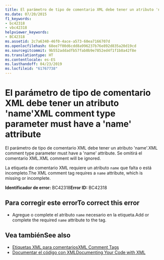 ```yaml
---
title: El parámetro de tipo de comentario XML debe tener un atributo 'name'
ms.date: 07/20/2015
f1_keywords:
- bc42318
- vbc42318
helpviewer_keywords:
- BC42318
ms.assetid: 2c7a6340-46f0-4ace-a573-60ea7166707d
ms.openlocfilehash: 68ee7f00d6cdd8a996237b76e892d835a20d19cd
ms.sourcegitcommit: 9b552addadfb57fab0b9e7852ed4f1f1b8a42f8e
ms.translationtype: HT
ms.contentlocale: es-ES
ms.lasthandoff: 04/23/2019
ms.locfileid: "61767738"
---
```

# <a name="xml-comment-type-parameter-must-have-a-name-attribute"></a><span data-ttu-id="69eb3-102">El parámetro de tipo de comentario XML debe tener un atributo 'name'</span><span class="sxs-lookup"><span data-stu-id="69eb3-102">XML comment type parameter must have a 'name' attribute</span></span>
<span data-ttu-id="69eb3-103">El parámetro de tipo de comentario XML debe tener un atributo 'name'.</span><span class="sxs-lookup"><span data-stu-id="69eb3-103">XML comment type parameter must have a 'name' attribute.</span></span> <span data-ttu-id="69eb3-104">Se omitirá el comentario XML.</span><span class="sxs-lookup"><span data-stu-id="69eb3-104">XML comment will be ignored.</span></span>  
  
 <span data-ttu-id="69eb3-105">La etiqueta de comentario XML requiere un atributo `name` que falta o está incompleto.</span><span class="sxs-lookup"><span data-stu-id="69eb3-105">The XML comment tag requires a `name` attribute, which is missing or incomplete.</span></span>  
  
 <span data-ttu-id="69eb3-106">**Identificador de error:** BC42318</span><span class="sxs-lookup"><span data-stu-id="69eb3-106">**Error ID:** BC42318</span></span>  
  
## <a name="to-correct-this-error"></a><span data-ttu-id="69eb3-107">Para corregir este error</span><span class="sxs-lookup"><span data-stu-id="69eb3-107">To correct this error</span></span>  
  
- <span data-ttu-id="69eb3-108">Agregue o complete el atributo `name` necesario en la etiqueta.</span><span class="sxs-lookup"><span data-stu-id="69eb3-108">Add or complete the required `name` attribute to the tag.</span></span>  
  
## <a name="see-also"></a><span data-ttu-id="69eb3-109">Vea también</span><span class="sxs-lookup"><span data-stu-id="69eb3-109">See also</span></span>

- [<span data-ttu-id="69eb3-110">Etiquetas XML para comentarios</span><span class="sxs-lookup"><span data-stu-id="69eb3-110">XML Comment Tags</span></span>](../../visual-basic/language-reference/xmldoc/index.md)
- [<span data-ttu-id="69eb3-111">Documentar el código con XML</span><span class="sxs-lookup"><span data-stu-id="69eb3-111">Documenting Your Code with XML</span></span>](../../visual-basic/programming-guide/program-structure/documenting-your-code-with-xml.md)
